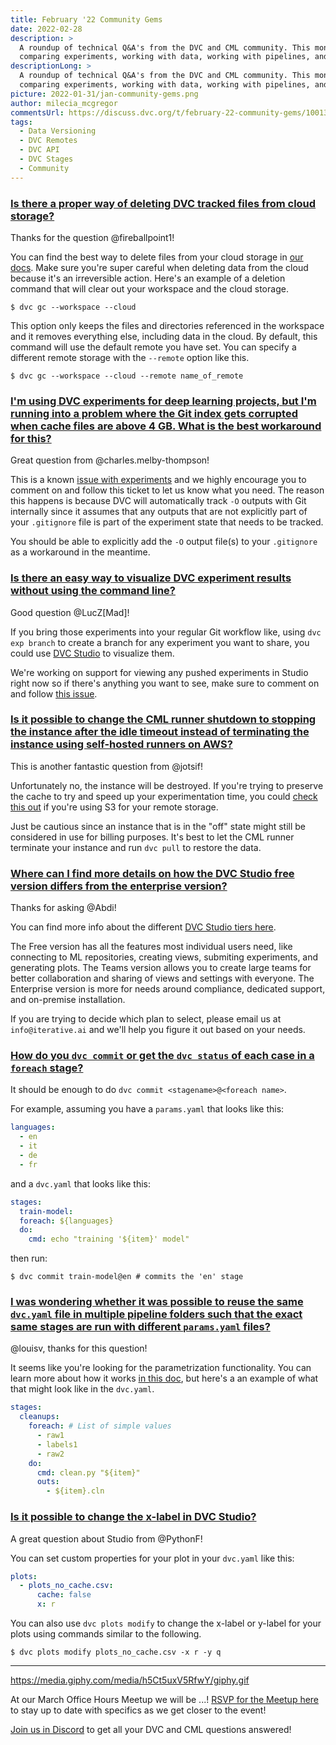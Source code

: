 ```yaml
---
title: February '22 Community Gems
date: 2022-02-28
description: >
  A roundup of technical Q&A's from the DVC and CML community. This month:
  comparing experiments, working with data, working with pipelines, and more.
descriptionLong: >
  A roundup of technical Q&A's from the DVC and CML community. This month:
  comparing experiments, working with data, working with pipelines, and more.
picture: 2022-01-31/jan-community-gems.png
author: milecia_mcgregor
commentsUrl: https://discuss.dvc.org/t/february-22-community-gems/100132
tags:
  - Data Versioning
  - DVC Remotes
  - DVC API
  - DVC Stages
  - Community
---
```


### [Is there a proper way of deleting DVC tracked files from cloud storage?](https://discord.com/channels/485586884165107732/563406153334128681/927618225989111880)

Thanks for the question @fireballpoint1!

You can find the best way to delete files from your cloud storage in
[our docs](https://dvc.org/doc/command-reference/gc#removing-data-in-remote-storage).
Make sure you're super careful when deleting data from the cloud because it's an
irreversible action. Here's an example of a deletion command that will clear out
your workspace and the cloud storage.

```dvc
$ dvc gc --workspace --cloud
```

This option only keeps the files and directories referenced in the workspace and
it removes everything else, including data in the cloud. By default, this
command will use the default remote you have set. You can specify a different
remote storage with the `--remote` option like this.

```dvc
$ dvc gc --workspace --cloud --remote name_of_remote
```

### [I'm using DVC experiments for deep learning projects, but I'm running into a problem where the Git index gets corrupted when cache files are above 4 GB. What is the best workaround for this?](https://discord.com/channels/485586884165107732/563406153334128681/928939232033140736)

Great question from @charles.melby-thompson!

This is a known
[issue with experiments](https://github.com/iterative/dvc/issues/6181) and we
highly encourage you to comment on and follow this ticket to let us know what
you need. The reason this happens is because DVC will automatically track `-O`
outputs with Git internally since it assumes that any outputs that are not
explicitly part of your `.gitignore` file is part of the experiment state that
needs to be tracked.

You should be able to explicitly add the `-O` output file(s) to your
`.gitignore` as a workaround in the meantime.

### [Is there an easy way to visualize DVC experiment results without using the command line?](https://discord.com/channels/485586884165107732/485596304961962003/930150143259459644)

Good question @LucZ[Mad]!

If you bring those experiments into your regular Git workflow like, using
`dvc exp branch` to create a branch for any experiment you want to share, you
could use [DVC Studio](https://studio.iterative.ai/) to visualize them.

We're working on support for viewing any pushed experiments in Studio right now
so if there's anything you want to see, make sure to comment on and follow
[this issue](https://github.com/iterative/studio-support/issues/45).

### [Is it possible to change the CML runner shutdown to stopping the instance after the idle timeout instead of terminating the instance using self-hosted runners on AWS?](https://discord.com/channels/485586884165107732/728693131557732403/933674203796873226)

This is another fantastic question from @jotsif!

Unfortunately no, the instance will be destroyed. If you're trying to preserve
the cache to try and speed up your experimentation time, you could
[check this out](https://aws.amazon.com/premiumsupport/knowledge-center/s3-transfer-data-bucket-instance/)
if you're using S3 for your remote storage.

Just be cautious since an instance that is in the "off" state might still be
considered in use for billing purposes. It's best to let the CML runner
terminate your instance and run `dvc pull` to restore the data.

### [Where can I find more details on how the DVC Studio free version differs from the enterprise version?](https://discord.com/channels/485586884165107732/841856466897469441/933324508570472497)

Thanks for asking @Abdi!

You can find more info about the different
[DVC Studio tiers here](https://studio.iterative.ai/#pricing).

The Free version has all the features most individual users need, like
connecting to ML repositories, creating views, submiting experiments, and
generating plots. The Teams version allows you to create large teams for better
collaboration and sharing of views and settings with everyone. The Enterprise
version is more for needs around compliance, dedicated support, and on-premise
installation.

If you are trying to decide which plan to select, please email us at
`info@iterative.ai` and we'll help you figure it out based on your needs.

### [How do you `dvc commit` or get the `dvc status` of each case in a `foreach` stage?](https://discord.com/channels/485586884165107732/563406153334128681/938649682492686366)

It should be enough to do `dvc commit <stagename>@<foreach name>`.

For example, assuming you have a `params.yaml` that looks like this:

```yaml
languages:
  - en
  - it
  - de
  - fr
```

and a `dvc.yaml` that looks like this:

```yaml
stages:
  train-model:
  foreach: ${languages}
  do:
    cmd: echo "training '${item}' model"
```

then run:

```dvc
$ dvc commit train-model@en # commits the 'en' stage
```

### [I was wondering whether it was possible to reuse the same `dvc.yaml` file in multiple pipeline folders such that the exact same stages are run with different `params.yaml` files?](https://discord.com/channels/485586884165107732/485596304961962003/939099847288578079)

@louisv, thanks for this question!

It seems like you're looking for the parametrization functionality. You can
learn more about how it works
[in this doc](https://dvc.org/doc/user-guide/project-structure/pipelines-files#templating),
but here's a an example of what that might look like in the `dvc.yaml`.

```yaml
stages:
  cleanups:
    foreach: # List of simple values
      - raw1
      - labels1
      - raw2
    do:
      cmd: clean.py "${item}"
      outs:
        - ${item}.cln
```

### [Is it possible to change the x-label in DVC Studio?](https://discord.com/channels/485586884165107732/841856466897469441/938857004187943003)

A great question about Studio from @PythonF!

You can set custom properties for your plot in your `dvc.yaml` like this:

```yaml
plots:
  - plots_no_cache.csv:
      cache: false
      x: r
```

You can also use `dvc plots modify` to change the x-label or y-label for your
plots using commands similar to the following.

```dvc
$ dvc plots modify plots_no_cache.csv -x r -y q
```

---

https://media.giphy.com/media/h5Ct5uxV5RfwY/giphy.gif

At our March Office Hours Meetup we will be ...! [RSVP for the Meetup here]() to
stay up to date with specifics as we get closer to the event!

[Join us in Discord](https://discord.com/invite/dvwXA2N) to get all your DVC and
CML questions answered!
